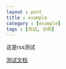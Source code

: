 ```yaml
---
layout : post
title : example
category : [example]
tags : [测试, 示例]
---
```


这是rss测试

[测试文档](http://cnumathliu.github.io/assets/测试文档.doc)
